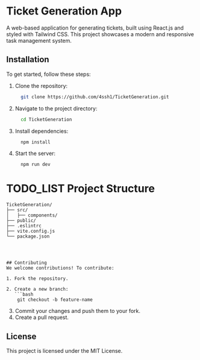 # Ticket Generation App

A web-based application for generating tickets,  built using React.js and styled with Tailwind CSS. This project showcases a modern and responsive task management system.


## Installation

To get started, follow these steps:

1. Clone the repository:
   ```bash
     git clone https://github.com/4ssh1/TicketGeneration.git
   ```
   
2. Navigate to the project directory:
   ```bash
     cd TicketGeneration
   ```

4. Install dependencies:
   ```bash
     npm install
   ```

6. Start the server:
   ```bash
     npm run dev
   ```


# TODO_LIST Project Structure

```text
TicketGeneration/
├── src/
│   ├── components/      
├── public/             
├── .eslintrc            
├── vite.config.js       
└── package.json        




## Contributing
We welcome contributions! To contribute:

1. Fork the repository.
   
2. Create a new branch:
   ```bash
    git checkout -b feature-name
   ```

3. Commit your changes and push them to your fork.
4. Create a pull request.

## License
This project is licensed under the MIT License.



